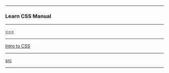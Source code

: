 
---

### Learn CSS Manual

---

[<<<](https://github.com/ttltrk/WEB/blob/master/CWM/CWM.MD)

---

<a href="https://github.com/ttltrk/WEB/blob/master/CSS/DOC/LCSSM/01/01.MD">Intro to CSS</a>

---

[src](https://www.codecademy.com/learn/learn-css)

---

